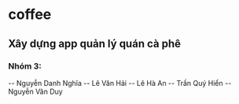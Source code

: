 # coffee


## Xây dựng app quản lý quán cà phê

### Nhóm 3:
-- Nguyễn Danh Nghĩa
-- Lê Văn Hải
-- Lê Hà An
-- Trần Quý Hiển
-- Nguyễn Văn Duy
